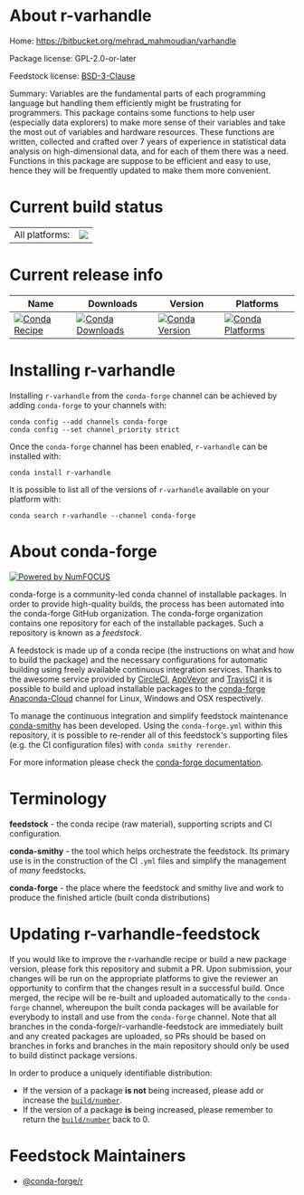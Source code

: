 About r-varhandle
=================

Home: https://bitbucket.org/mehrad_mahmoudian/varhandle

Package license: GPL-2.0-or-later

Feedstock license: [BSD-3-Clause](https://github.com/conda-forge/r-varhandle-feedstock/blob/master/LICENSE.txt)

Summary: Variables are the fundamental parts of each programming language but handling them efficiently might be frustrating for programmers. This package contains some functions to help user (especially data explorers) to make more sense of their variables and take the most out of variables and hardware resources. These functions are written, collected and crafted over 7 years of experience in statistical data analysis on high-dimensional data, and for each of them there was a need. Functions in this package are suppose to be efficient and easy to use, hence they will be frequently updated to make them more convenient.

Current build status
====================


<table><tr><td>All platforms:</td>
    <td>
      <a href="https://dev.azure.com/conda-forge/feedstock-builds/_build/latest?definitionId=2432&branchName=master">
        <img src="https://dev.azure.com/conda-forge/feedstock-builds/_apis/build/status/r-varhandle-feedstock?branchName=master">
      </a>
    </td>
  </tr>
</table>

Current release info
====================

| Name | Downloads | Version | Platforms |
| --- | --- | --- | --- |
| [![Conda Recipe](https://img.shields.io/badge/recipe-r--varhandle-green.svg)](https://anaconda.org/conda-forge/r-varhandle) | [![Conda Downloads](https://img.shields.io/conda/dn/conda-forge/r-varhandle.svg)](https://anaconda.org/conda-forge/r-varhandle) | [![Conda Version](https://img.shields.io/conda/vn/conda-forge/r-varhandle.svg)](https://anaconda.org/conda-forge/r-varhandle) | [![Conda Platforms](https://img.shields.io/conda/pn/conda-forge/r-varhandle.svg)](https://anaconda.org/conda-forge/r-varhandle) |

Installing r-varhandle
======================

Installing `r-varhandle` from the `conda-forge` channel can be achieved by adding `conda-forge` to your channels with:

```
conda config --add channels conda-forge
conda config --set channel_priority strict
```

Once the `conda-forge` channel has been enabled, `r-varhandle` can be installed with:

```
conda install r-varhandle
```

It is possible to list all of the versions of `r-varhandle` available on your platform with:

```
conda search r-varhandle --channel conda-forge
```


About conda-forge
=================

[![Powered by NumFOCUS](https://img.shields.io/badge/powered%20by-NumFOCUS-orange.svg?style=flat&colorA=E1523D&colorB=007D8A)](http://numfocus.org)

conda-forge is a community-led conda channel of installable packages.
In order to provide high-quality builds, the process has been automated into the
conda-forge GitHub organization. The conda-forge organization contains one repository
for each of the installable packages. Such a repository is known as a *feedstock*.

A feedstock is made up of a conda recipe (the instructions on what and how to build
the package) and the necessary configurations for automatic building using freely
available continuous integration services. Thanks to the awesome service provided by
[CircleCI](https://circleci.com/), [AppVeyor](https://www.appveyor.com/)
and [TravisCI](https://travis-ci.com/) it is possible to build and upload installable
packages to the [conda-forge](https://anaconda.org/conda-forge)
[Anaconda-Cloud](https://anaconda.org/) channel for Linux, Windows and OSX respectively.

To manage the continuous integration and simplify feedstock maintenance
[conda-smithy](https://github.com/conda-forge/conda-smithy) has been developed.
Using the ``conda-forge.yml`` within this repository, it is possible to re-render all of
this feedstock's supporting files (e.g. the CI configuration files) with ``conda smithy rerender``.

For more information please check the [conda-forge documentation](https://conda-forge.org/docs/).

Terminology
===========

**feedstock** - the conda recipe (raw material), supporting scripts and CI configuration.

**conda-smithy** - the tool which helps orchestrate the feedstock.
                   Its primary use is in the construction of the CI ``.yml`` files
                   and simplify the management of *many* feedstocks.

**conda-forge** - the place where the feedstock and smithy live and work to
                  produce the finished article (built conda distributions)


Updating r-varhandle-feedstock
==============================

If you would like to improve the r-varhandle recipe or build a new
package version, please fork this repository and submit a PR. Upon submission,
your changes will be run on the appropriate platforms to give the reviewer an
opportunity to confirm that the changes result in a successful build. Once
merged, the recipe will be re-built and uploaded automatically to the
`conda-forge` channel, whereupon the built conda packages will be available for
everybody to install and use from the `conda-forge` channel.
Note that all branches in the conda-forge/r-varhandle-feedstock are
immediately built and any created packages are uploaded, so PRs should be based
on branches in forks and branches in the main repository should only be used to
build distinct package versions.

In order to produce a uniquely identifiable distribution:
 * If the version of a package **is not** being increased, please add or increase
   the [``build/number``](https://docs.conda.io/projects/conda-build/en/latest/resources/define-metadata.html#build-number-and-string).
 * If the version of a package **is** being increased, please remember to return
   the [``build/number``](https://docs.conda.io/projects/conda-build/en/latest/resources/define-metadata.html#build-number-and-string)
   back to 0.

Feedstock Maintainers
=====================

* [@conda-forge/r](https://github.com/conda-forge/r/)

